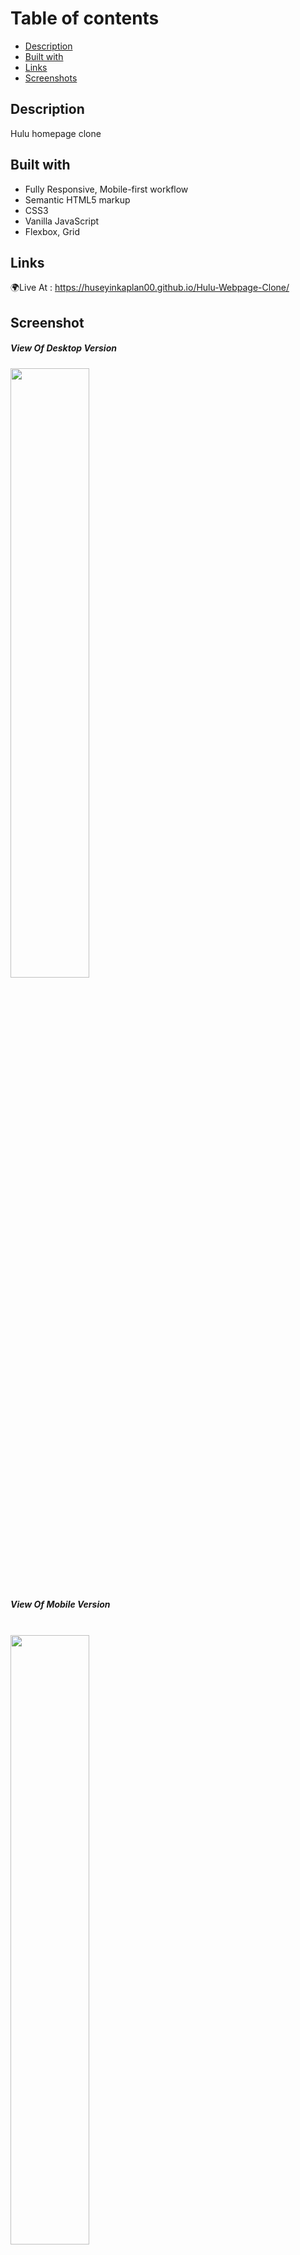 # Table of contents

  - [Description](#description)
  - [Built with](#built-with) 
  - [Links](#links)
  - [Screenshots](#screenshot)
  
## Description

Hulu homepage clone 

## Built with
- Fully Responsive, Mobile-first workflow
- Semantic HTML5 markup
- CSS3
- Vanilla JavaScript
- Flexbox, Grid

## Links
🌍Live At : https://huseyinkaplan00.github.io/Hulu-Webpage-Clone/

## Screenshot

<h5>  View Of Desktop Version </h5>
<img href="#" style="width:50%" src="https://github.com/huseyinkaplan00/Hulu-Webpage-Clone/blob/main/img/ssDesktop.png">
<br />
<h5>  View Of Mobile Version </h5>
<br />
<img href="#" style="width:50%" src="https://github.com/huseyinkaplan00/Hulu-Webpage-Clone/blob/main/img/ssMobile.png">











